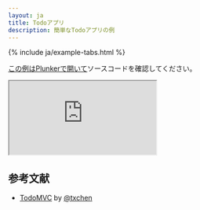 ```yaml
---
layout: ja
title: Todoアプリ
description: 簡単なTodoアプリの例
---
```


{% include ja/example-tabs.html %}

[この例はPlunkerで開いて](http://riot.js.org/examples/plunker/?app=todo-app)ソースコードを確認してください。

<iframe src="http://riot.js.org/examples/todo-app"></iframe>

## 参考文献

- [TodoMVC](http://todomvc.com/examples/riotjs/) by [@txchen](https://github.com/txchen)
